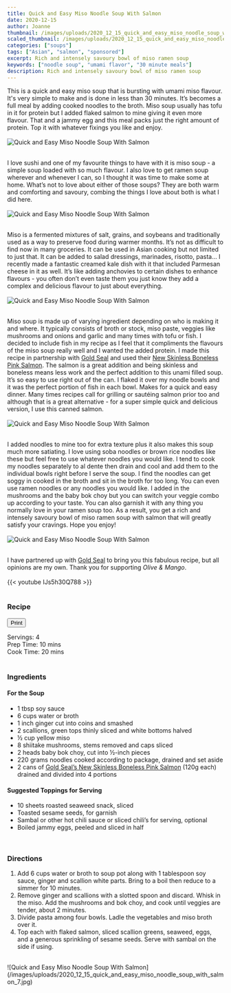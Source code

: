 ```yaml
---
title: Quick and Easy Miso Noodle Soup With Salmon
date: 2020-12-15
author: Joanne
thumbnail: /images/uploads/2020_12_15_quick_and_easy_miso_noodle_soup_with_salmon_1.jpg
scaled_thumbnail: /images/uploads/2020_12_15_quick_and_easy_miso_noodle_soup_with_salmon_0.jpg
categories: ["soups"]
tags: ["Asian", "salmon", "sponsored"]
excerpt: Rich and intensely savoury bowl of miso ramen soup 
keywords: ["noodle soup", "umami flavor", "30 minute meals"]
description: Rich and intensely savoury bowl of miso ramen soup 
---
```

<span class="blog-text">

This is a quick and easy miso soup that is bursting with umami miso flavour. It's very simple to make and is done in less than 30 minutes. It’s becomes a full meal by adding cooked noodles to the broth. Miso soup usually has tofu in it for protein but I added flaked salmon to mine giving it even more flavour. That and a jammy egg and this meal packs just the right amount of protein. Top it with whatever fixings you like and enjoy. 
</br>
</br>
![Quick and Easy Miso Noodle Soup With Salmon](/images/uploads/2020_12_15_quick_and_easy_miso_noodle_soup_with_salmon_2.jpg)
</br>
</br>

I love sushi and one of my favourite things to have with it is miso soup - a simple soup loaded with so much flavour. I also love to get ramen soup wherever and whenever I can, so I thought it was time to make some at home. What’s not to love about either of those soups? They are both warm and comforting and savoury, combing the things I love about both is what I did here. 
</br>
</br>
![Quick and Easy Miso Noodle Soup With Salmon](/images/uploads/2020_12_15_quick_and_easy_miso_noodle_soup_with_salmon_3.jpg)
</br>
</br>

Miso is a fermented mixtures of salt, grains, and soybeans and traditionally used as a way to preserve food during warmer months. It’s not as difficult to find now in many groceries. It can be used in Asian cooking but not limited to just that. It can be added to salad dressings, marinades, risotto, pasta... I recently made a fantastic creamed kale dish with it that included Parmesan cheese in it as well. It’s like adding anchovies to certain dishes to enhance flavours - you often don’t even taste them you just know they add a complex and delicious flavour to just about everything. 
</br>
</br>
![Quick and Easy Miso Noodle Soup With Salmon](/images/uploads/2020_12_15_quick_and_easy_miso_noodle_soup_with_salmon_4.jpg)
</br>
</br>

Miso soup is made up of varying ingredient depending on who is making it and where. It typically consists of broth or stock, miso paste, veggies like mushrooms and onions and garlic and many times with tofu or fish. I decided to include fish in my recipe as I feel that it compliments the flavours of the miso soup really well and I wanted the added protein. I made this recipe in partnership with <span class="highlight"><a rel="nofollow" href="https://goldseal.ca">Gold Seal</a></span> and used their <span class="highlight"><a rel="nofollow" href="https://goldseal.ca/products/wild-pink-salmon-skinless-boneless/">New Skinless Boneless Pink Salmon</a></span>. The salmon is a great addition and being skinless and boneless means less work and the perfect addition to this unami filled soup. It’s so easy to use right out of the can. I flaked it over my noodle bowls and it was the perfect portion of fish in each bowl. Makes for a quick and easy dinner. Many times recipes call for grilling or sautéing salmon prior too and although that is a great alternative - for a super simple quick and delicious version, I use this canned salmon. 
</br>
</br>
![Quick and Easy Miso Noodle Soup With Salmon](/images/uploads/2020_12_15_quick_and_easy_miso_noodle_soup_with_salmon_5.jpg)
</br>
</br>

I added noodles to mine too for extra texture plus it also makes this soup much more satiating. I love using soba noodles or brown rice noodles like these but feel free to use whatever noodles you would like. I tend to cook my noodles separately to al dente then drain and cool and add them to the individual bowls right before I serve the soup. I find the noodles can get soggy in cooked in the broth and sit in the broth for too long. You can even use ramen noodles or any noodles you would like. I added in the mushrooms and the baby bok choy but you can switch your veggie combo up according to your taste. You can also garnish it with any thing you normally love in your ramen soup too. As a result, you get a rich and intensely savoury bowl of miso ramen soup with salmon that will greatly satisfy your cravings. Hope you enjoy! 
</br>
</br>
![Quick and Easy Miso Noodle Soup With Salmon](/images/uploads/2020_12_15_quick_and_easy_miso_noodle_soup_with_salmon_6.jpg)
</br>
</br>

I have partnered up with <span class="highlight"><a rel="nofollow" href="https://goldseal.ca">Gold Seal</a></span> to bring you this fabulous recipe, but all opinions are my own. Thank you for supporting _Olive & Mango_. 
</br>
</br>
{{< youtube IJs5h30Q788  >}}
</br>
</br>
</span>

### Recipe
<div print_button><form>
<input type="button" value="Print" class="btn__print" onClick="window.print()">
</form></div>

<div>Servings: <span itemprop="recipeYield">4</div>
<div>Prep Time: <meta itemprop="prepTime" content="PT10M">10 mins</div>
<div>Cook Time: <meta itemprop="cookTime" content="PT20M">20 mins</div>
</br>

### Ingredients

#### For the Soup
* <span itemprop="recipeIngredient">1 tbsp soy sauce </span>
* <span itemprop="recipeIngredient">6 cups water or broth </span>
* <span itemprop="recipeIngredient">1 inch ginger cut into coins and smashed </span>
* <span itemprop="recipeIngredient">2 scallions, green tops thinly sliced and white bottoms halved </span>
* <span itemprop="recipeIngredient">½ cup yellow miso </span>
* <span itemprop="recipeIngredient">8 shiitake mushrooms, stems removed and caps sliced </span>
* <span itemprop="recipeIngredient">2 heads baby bok choy, cut into &frac12;-inch pieces </span>
* <span itemprop="recipeIngredient">220 grams noodles cooked according to package, drained and set aside </span>
* <span itemprop="recipeIngredient">2 cans of <span class="highlight"><a rel="nofollow" href="https://goldseal.ca/products/wild-pink-salmon-skinless-boneless/">Gold Seal’s New Skinless Boneless Pink Salmon</a></span> (120g each) drained and divided into 4 portions</span>

#### Suggested Toppings for Serving
* <span itemprop="recipeIngredient">10 sheets roasted seaweed snack, sliced </span>
* <span itemprop="recipeIngredient">Toasted sesame seeds, for garnish </span>
* <span itemprop="recipeIngredient">Sambal or other hot chili sauce or sliced chili’s for serving, optional </span>
* <span itemprop="recipeIngredient">Boiled jammy eggs, peeled and sliced in half</span>
</br>

### Directions
1. Add 6 cups water or broth to soup pot along with 1 tablespoon soy sauce, ginger and scallion white parts. Bring to a boil then reduce to a simmer for 10 minutes. 
2. Remove ginger and scallions with a slotted spoon and discard. Whisk in the miso. Add the mushrooms and bok choy, and cook until veggies are tender, about 2 minutes.
3. Divide pasta among four bowls. Ladle the vegetables and miso broth over it. 
4. Top each with flaked salmon, sliced scallion greens, seaweed, eggs, and a generous sprinkling of sesame seeds. Serve with sambal on the side if using.

</br>
![Quick and Easy Miso Noodle Soup With Salmon](/images/uploads/2020_12_15_quick_and_easy_miso_noodle_soup_with_salmon_7.jpg)